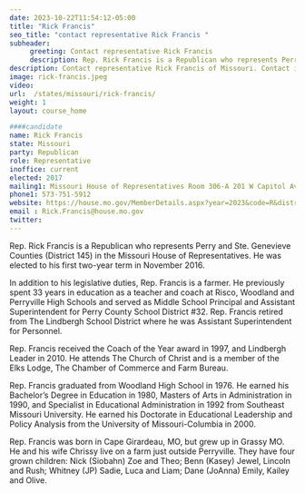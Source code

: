 ```yaml
---
date: 2023-10-22T11:54:12-05:00
title: "Rick Francis"
seo_title: "contact representative Rick Francis "
subheader:
     greeting: Contact representative Rick Francis
     description: Rep. Rick Francis is a Republican who represents Perry and Ste. Genevieve Counties (District 145) in the Missouri House of Representatives. He was elected to his first two-year term in November 2016.
description: Contact representative Rick Francis of Missouri. Contact information for Rick Francis includes email address, phone number, and mailing address.
image: rick-francis.jpeg
video:
url:  /states/missouri/rick-francis/
weight: 1
layout: course_home

####candidate
name: Rick Francis
state: Missouri
party: Republican
role: Representative
inoffice: current
elected: 2017
mailing1: Missouri House of Representatives Room 306-A 201 W Capitol Ave Jefferson City, MO 65101
phone1: 573-751-5912
website: https://house.mo.gov/MemberDetails.aspx?year=2023&code=R&district=145/
email : Rick.Francis@house.mo.gov
twitter:
---
```


Rep. Rick Francis is a Republican who represents Perry and Ste. Genevieve Counties (District 145) in the Missouri House of Representatives. He was elected to his first two-year term in November 2016.

In addition to his legislative duties, Rep. Francis is a farmer. He previously spent 33 years in education as a teacher and coach at Risco, Woodland and Perryville High Schools and served as Middle School Principal and Assistant Superintendent for Perry County School District #32. Rep. Francis retired from The Lindbergh School District where he was Assistant Superintendent for Personnel.

Rep. Francis received the Coach of the Year award in 1997, and Lindbergh Leader in 2010. He attends The Church of Christ and is a member of the Elks Lodge, The Chamber of Commerce and Farm Bureau.

Rep. Francis graduated from Woodland High School in 1976. He earned his Bachelor’s Degree in Education in 1980, Masters of Arts in Administration in 1990, and Specialist in Educational Administration in 1992 from Southeast Missouri University. He earned his Doctorate in Educational Leadership and Policy Analysis from the University of Missouri-Columbia in 2000.

Rep. Francis was born in Cape Girardeau, MO, but grew up in Grassy MO. He and his wife Chrissy live on a farm just outside Perryville. They have four grown children: Nick (Siobahn) Zoe and Theo; Benn (Kasey) Jewel, Lincoln and Rush; Whitney (JP) Sadie, Luca and Liam; Dane (JoAnna) Emily, Kailey and Olive.
